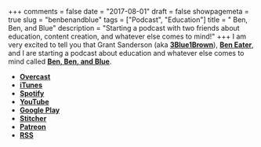 +++
comments = false
date = "2017-08-01"
draft = false
showpagemeta = true
slug = "benbenandblue"
tags = ["Podcast", "Education"]
title = " Ben, Ben, and Blue"
description = "Starting a podcast with two friends about education, content creation, and whatever else comes to mind!"
+++
I am very excited to tell you that Grant Sanderson (aka [**3Blue1Brown**](https://www.youtube.com/channel/UCYO_jab_esuFRV4b17AJtAw)), [**Ben Eater**](https://www.youtube.com/channel/UCS0N5baNlQWJCUrhCEo8WlA), and I are starting a podcast about education and whatever else comes to mind called [**Ben, Ben, and Blue**](https://www.benbenandblue.com/).

- [**Overcast**](https://overcast.fm/itunes1270862442/ben-ben-and-blue)
- [**iTunes**](https://itunes.apple.com/us/podcast/ben-ben-and-blue/id1270862442)
- [**Spotify**](https://open.spotify.com/show/5wkeevvNsyzJXN7xf9nxfO)
- [**YouTube**](https://www.youtube.com/channel/UCvEgr48zmIIYKzRzcl3nWbQ)
- [**Google Play**](https://play.google.com/music/listen?u=0#/ps/Ivvgwmniwoa7jjih3enaawcwe44)
- [**Stitcher**](https://www.stitcher.com/podcast/ben-ben-and-blue)
- [**Patreon**](https://www.patreon.com/benbenandblue)
- [**RSS**](http://benbenandblue.libsyn.com/rss)
